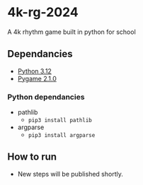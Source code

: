 # 4k-rg-2024
A 4k rhythm game built in python for school

## Dependancies
- [Python 3.12](https://www.python.org/downloads/)
- [Pygame 2.1.0](https://www.pygame.org/wiki/GettingStarted)

### Python dependancies
- pathlib
  - `pip3 install pathlib`
- argparse
  - `pip3 install argparse`

## How to run
- New steps will be published shortly.

